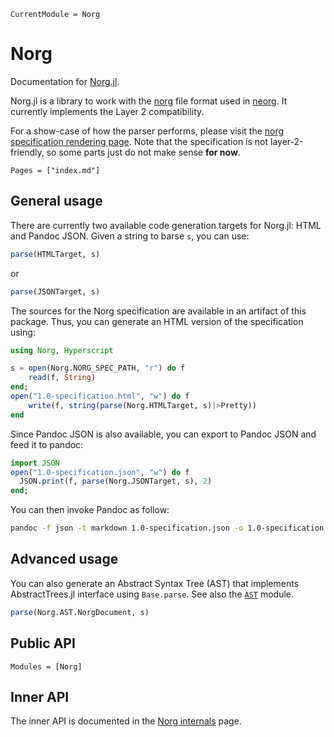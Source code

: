 ```@meta
CurrentModule = Norg
```

# Norg

Documentation for [Norg.jl](https://github.com/klafyvel/Norg.jl).

Norg.jl is a library to work with the [norg](https://github.com/nvim-neorg/norg-specs) file format used in [neorg](https://github.com/nvim-neorg/neorg). It currently implements the Layer 2 compatibility.

For a show-case of how the parser performs, please visit the [norg specification rendering page](1.0-specification/index.html). Note that the specification is not layer-2-friendly, so some parts just do not make sense **for now**.

```@contents
Pages = ["index.md"]
```

## General usage

There are currently two available code generation targets for Norg.jl: HTML and Pandoc JSON. Given a string to barse `s`, you can use:

```julia
parse(HTMLTarget, s)
```

or

```julia
parse(JSONTarget, s)
```

The sources for the Norg specification are available in an artifact of this package. Thus, you can generate an HTML version of the specification using:

```julia
using Norg, Hyperscript

s = open(Norg.NORG_SPEC_PATH, "r") do f
    read(f, String)
end;
open("1.0-specification.html", "w") do f
    write(f, string(parse(Norg.HTMLTarget, s)|>Pretty))
end
```

Since Pandoc JSON is also available, you can export to Pandoc JSON and feed it to pandoc:

```julia
import JSON
open("1.0-specification.json", "w") do f
  JSON.print(f, parse(Norg.JSONTarget, s), 2)
end;
```

You can then invoke Pandoc as follow:
```bash
pandoc -f json -t markdown 1.0-specification.json -o 1.0-specification.md
```

## Advanced usage

You can also generate an Abstract Syntax Tree (AST) that implements AbstractTrees.jl interface using `Base.parse`. See also the [`AST`](@ref) module.

```julia
parse(Norg.AST.NorgDocument, s)
```

## Public API

```@autodocs
Modules = [Norg]
```

## Inner API

The inner API is documented in the [Norg internals](internals/index.html) page.


